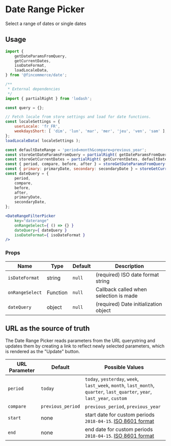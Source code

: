 Date Range Picker
===

Select a range of dates or single dates

## Usage

```jsx
import {
	getDateParamsFromQuery,
	getCurrentDates,
	isoDateFormat,
	loadLocaleData,
} from '@fincommerce/date';

/**
 * External dependencies
 */
import { partialRight } from 'lodash';

const query = {};

// Fetch locale from store settings and load for date functions.
const localeSettings = {
	userLocale: 'fr_FR',
	weekdaysShort: [ 'dim', 'lun', 'mar', 'mer', 'jeu', 'ven', 'sam' ],
};
loadLocaleData( localeSettings );

const defaultDateRange = 'period=month&compare=previous_year';
const storeGetDateParamsFromQuery = partialRight( getDateParamsFromQuery, defaultDateRange );
const storeGetCurrentDates = partialRight( getCurrentDates, defaultDateRange );
const { period, compare, before, after } = storeGetDateParamsFromQuery( query );
const { primary: primaryDate, secondary: secondaryDate } = storeGetCurrentDates( query );
const dateQuery = {
	period,
	compare,
	before,
	after,
	primaryDate,
	secondaryDate,
};

<DateRangeFilterPicker
	key="daterange"
	onRangeSelect={ () => {} }
	dateQuery={ dateQuery }
	isoDateFormat={ isoDateFormat }
/>
```

### Props

Name    | Type     | Default | Description
------- | -------- | ------- | ---
`isDateFormat` | string | `null` | (required) ISO date format string
`onRangeSelect` | Function | `null` | Callback called when selection is made
`dateQuery` | object | `null` | (required) Date initialization object

## URL as the source of truth

The Date Range Picker reads parameters from the URL querystring and updates them by creating a link to reflect newly selected parameters, which is rendered as the "Update" button.

URL Parameter | Default | Possible Values
--- | --- | ---
`period` | `today` | `today`, `yesterday`, `week`, `last_week`, `month`, `last_month`, `quarter`, `last_quarter`, `year`, `last_year`, `custom`
`compare` | `previous_period` | `previous_period`, `previous_year`
`start` | none | start date for custom periods `2018-04-15`. [ISO 8601 format](https://en.wikipedia.org/wiki/ISO_8601)
`end` | none | end date for custom periods `2018-04-15`. [ISO 8601 format](https://en.wikipedia.org/wiki/ISO_8601)

